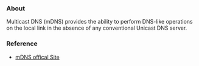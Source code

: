 ### About
Multicast DNS (mDNS) provides the ability to perform DNS-like operations on the local link in the absence of any conventional Unicast DNS server.

### Reference
+ [mDNS offical Site](https://tools.ietf.org/html/rfc6762)

